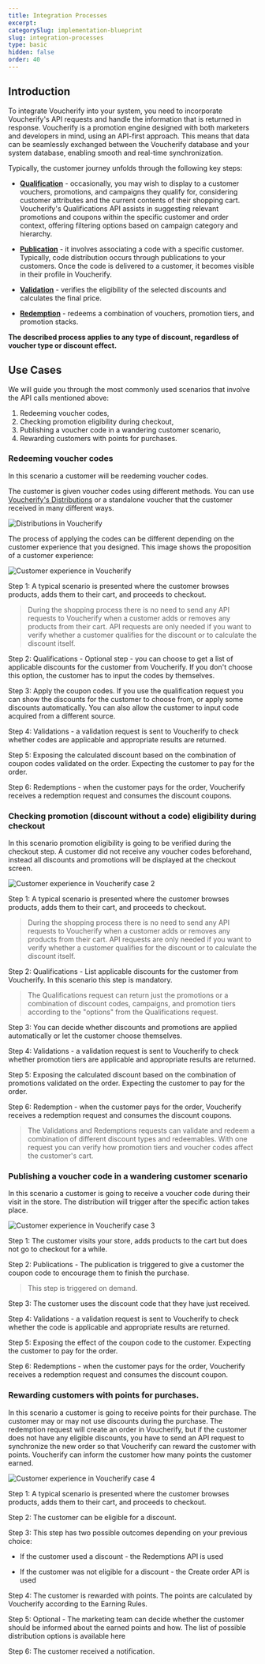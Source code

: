 ```yaml
---
title: Integration Processes
excerpt: 
categorySlug: implementation-blueprint
slug: integration-processes
type: basic
hidden: false
order: 40
---
```


## Introduction

To integrate Voucherify into your system, you need to incorporate Voucherify's API requests and handle the information that is returned in response. Voucherify is a promotion engine designed with both marketers and developers in mind, using an API-first approach. This means that data can be seamlessly exchanged between the Voucherify database and your system database, enabling smooth and real-time synchronization.

Typically, the customer journey unfolds through the following key steps:

- **[Qualification](ref:check-eligibility)** - occasionally, you may wish to display to a customer vouchers, promotions, and campaigns they qualify for, considering customer attributes and the current contents of their shopping cart. Voucherify's Qualifications API assists in suggesting relevant promotions and coupons within the specific customer and order context, offering filtering options based on campaign category and hierarchy.

- **[Publication](ref:create-publication)** - it involves associating a code with a specific customer. Typically, code distribution occurs through publications to your customers. Once the code is delivered to a customer, it becomes visible in their profile in Voucherify.

- **[Validation](ref:validate-stacked-discounts)** - verifies the eligibility of the selected discounts and calculates the final price.

- **[Redemption](ref:redeem-stacked-discounts)** - redeems a combination of vouchers, promotion tiers, and promotion stacks.

**The described process applies to any type of discount, regardless of voucher type or discount effect.**

## Use Cases

We will guide you through the most commonly used scenarios that involve the API calls mentioned above:

1. Redeeming voucher codes,
2. Checking promotion eligibility during checkout,
3. Publishing a voucher code in a wandering customer scenario,
4. Rewarding customers with points for purchases.

### Redeeming voucher codes

In this scenario a customer will be reedeming voucher codes.

The customer is given voucher codes using different methods. You can use [Voucherify's Distributions](doc:distributions) or a standalone voucher that the customer received in many different ways.

![Distributions in Voucherify](https://raw.githubusercontent.com/voucherifyio/voucherify-openapi/mk/integration-processes/docs/assets/img/guides_implementation_blueprint_integration_processes_distributions.png "Distributions in Voucherify") <!-- Obrazek do poprawy -->

The process of applying the codes can be different depending on the customer experience that you designed. This image shows the proposition of a customer experience:

![Customer experience in Voucherify](https://raw.githubusercontent.com/voucherifyio/voucherify-openapi/mk/integration-processes/docs/assets/img/guides_implementation_blueprint_integration_processes_customer_experience.png "Customer experience in Voucherify")

Step 1: A typical scenario is presented where the customer browses products, adds them to their cart, and proceeds to checkout.

>During the shopping process there is no need to send any API requests to Voucherify when a customer adds or removes any products from their cart. API requests are only needed if you want to verify whether a customer qualifies for the discount or to calculate the discount itself.

Step 2: Qualifications - Optional step - you can choose to get a list of applicable discounts for the customer from Voucherify. If you don't choose this option, the customer has to input the codes by themselves.

Step 3: Apply the coupon codes. If you use the qualification request you can show the discounts for the customer to choose from, or apply some discounts automatically. You can also allow the customer to input code acquired from a different source.

Step 4: Validations - a validation request is sent to Voucherify to check whether codes are applicable and appropriate results are returned.

Step 5: Exposing the calculated discount based on the combination of coupon codes validated on the order. Expecting the customer to pay for the order.

Step 6: Redemptions - when the customer pays for the order, Voucherify receives a redemption request and consumes the discount coupons.

### Checking promotion (discount without a code) eligibility during checkout

In this scenario promotion eligibility is going to be verified during the checkout step. A customer did not receive any voucher codes beforehand, instead all discounts and promotions will be displayed at the checkout screen. 

![Customer experience in Voucherify case 2](https://raw.githubusercontent.com/voucherifyio/voucherify-openapi/mk/integration-processes/docs/assets/img/guides_implementation_blueprint_integration_processes_customer_experience_case_2.png "Customer experience in Voucherify case 2")

Step 1: A typical scenario is presented where the customer browses products, adds them to their cart, and proceeds to checkout.

>During the shopping process there is no need to send any API requests to Voucherify when a customer adds or removes any products from their cart. API requests are only needed if you want to verify whether a customer qualifies for the discount or to calculate the discount itself.

Step 2: Qualifications - List applicable discounts for the customer from Voucherify. In this scenario this step is mandatory.

>The Qualifications request can return just the promotions or a combination of discount codes, campaigns, and promotion tiers according to the "options" from the Qualifications request.

Step 3: You can decide whether discounts and promotions are applied automatically or let the customer choose themselves. 

Step 4: Validations - a validation request is sent to Voucherify to check whether promotion tiers are applicable and appropriate results are returned.

Step 5: Exposing the calculated discount based on the combination of promotions validated on the order. Expecting the customer to pay for the order.

Step 6: Redemption - when the customer pays for the order, Voucherify receives a redemption request and consumes the discount coupons.

>The Validations and Redemptions requests can validate and redeem a combination of different discount types and redeemables. With one request you can verify how promotion tiers and voucher codes affect the customer's cart.

### Publishing a voucher code in a wandering customer scenario

In this scenario a customer is going to receive a voucher code during their visit in the store. The distribution will trigger after the specific action takes place.

![Customer experience in Voucherify case 3](https://raw.githubusercontent.com/voucherifyio/voucherify-openapi/mk/integration-processes/docs/assets/img/guides_implementation_blueprint_integration_processes_customer_experience_case_3.png "Customer experience in Voucherify case 3")

Step 1: The customer visits your store, adds products to the cart but does not go to checkout for a while.

Step 2: Publications - The publication is triggered to give a customer the coupon code to encourage them to finish the purchase.

>This step is triggered on demand.

Step 3: The customer uses the discount code that they have just received.

Step 4: Validations - a validation request is sent to Voucherify to check whether the code is applicable and appropriate results are returned.

Step 5: Exposing the effect of the coupon code to the customer. Expecting the customer to pay for the order.

Step 6: Redemptions - when the customer pays for the order, Voucherify receives a redemption request and consumes the discount coupon.

### Rewarding customers with points for purchases.

In this scenario a customer is going to receive points for their purchase. The customer may or may not use discounts during the purchase. The redemption request will create an order in Voucherify, but if the customer does not have any eligible discounts, you have to send an API request to synchronize the new order so that Voucherify can reward the customer with points. Voucherify can inform the customer how many points the customer earned.

![Customer experience in Voucherify case 4](https://raw.githubusercontent.com/voucherifyio/voucherify-openapi/mk/integration-processes/docs/assets/img/guides_implementation_blueprint_integration_processes_customer_experience_case_4.png "Customer experience in Voucherify case 4")

Step 1: A typical scenario is presented where the customer browses products, adds them to their cart, and proceeds to checkout.

Step 2: The customer can be eligible for a discount.

Step 3: This step has two possible outcomes depending on your previous choice:

- If the customer used a discount - the Redemptions API is used

- If the customer was not eligible for a discount - the Create order API is used

Step 4: The customer is rewarded with points. The points are calculated by Voucherify according to the Earning Rules.

Step 5: Optional - The marketing team can decide whether the customer should be informed about the earned points and how. The list of possible distribution options is available here <!-- Link -->

Step 6: The customer received a notification.
